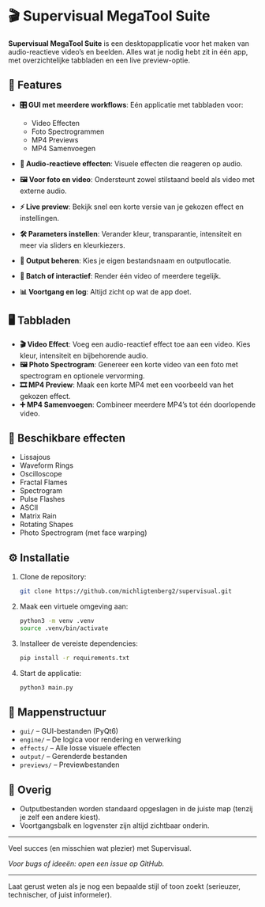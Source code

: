 # 🎬 Supervisual MegaTool Suite

**Supervisual MegaTool Suite** is een desktopapplicatie voor het maken van audio-reactieve video’s en beelden. Alles wat je nodig hebt zit in één app, met overzichtelijke tabbladen en een live preview-optie.

## 🚀 Features

* **🎛️ GUI met meerdere workflows**: Eén applicatie met tabbladen voor:

  * Video Effecten
  * Foto Spectrogrammen
  * MP4 Previews
  * MP4 Samenvoegen
* **🎨 Audio-reactieve effecten**: Visuele effecten die reageren op audio.
* **🖼️ Voor foto en video**: Ondersteunt zowel stilstaand beeld als video met externe audio.
* **⚡ Live preview**: Bekijk snel een korte versie van je gekozen effect en instellingen.
* **🛠️ Parameters instellen**: Verander kleur, transparantie, intensiteit en meer via sliders en kleurkiezers.
* **📂 Output beheren**: Kies je eigen bestandsnaam en outputlocatie.
* **🔄 Batch of interactief**: Render één video of meerdere tegelijk.
* **📊 Voortgang en log**: Altijd zicht op wat de app doet.

## 🖥️ Tabbladen

* **🎬 Video Effect**: Voeg een audio-reactief effect toe aan een video. Kies kleur, intensiteit en bijbehorende audio.
* **🖼️ Photo Spectrogram**: Genereer een korte video van een foto met spectrogram en optionele vervorming.
* **🎞️ MP4 Preview**: Maak een korte MP4 met een voorbeeld van het gekozen effect.
* **➕ MP4 Samenvoegen**: Combineer meerdere MP4’s tot één doorlopende video.

## 🧩 Beschikbare effecten

* Lissajous
* Waveform Rings
* Oscilloscope
* Fractal Flames
* Spectrogram
* Pulse Flashes
* ASCII
* Matrix Rain
* Rotating Shapes
* Photo Spectrogram (met face warping)

## ⚙️ Installatie

1. Clone de repository:

   ```bash
   git clone https://github.com/michligtenberg2/supervisual.git
   ```
2. Maak een virtuele omgeving aan:

   ```bash
   python3 -m venv .venv
   source .venv/bin/activate
   ```
3. Installeer de vereiste dependencies:

   ```bash
   pip install -r requirements.txt
   ```
4. Start de applicatie:

   ```bash
   python3 main.py
   ```

## 📁 Mappenstructuur

* `gui/` – GUI-bestanden (PyQt6)
* `engine/` – De logica voor rendering en verwerking
* `effects/` – Alle losse visuele effecten
* `output/` – Gerenderde bestanden
* `previews/` – Previewbestanden

## 📝 Overig

* Outputbestanden worden standaard opgeslagen in de juiste map (tenzij je zelf een andere kiest).
* Voortgangsbalk en logvenster zijn altijd zichtbaar onderin.
---

Veel succes (en misschien wat plezier) met Supervisual.

*Voor bugs of ideeën: open een issue op GitHub.*

---

Laat gerust weten als je nog een bepaalde stijl of toon zoekt (serieuzer, technischer, of juist informeler).
